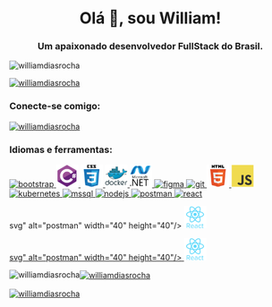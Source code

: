 <h1 align="center">Olá 👋, sou William!</h1>
<h3 align="center">Um apaixonado desenvolvedor FullStack do Brasil.</h3>

<p align="left"> <img src ="https://komarev.com/ghpvc/?username=williamdiasrocha&label=Profile%20views&color=0e75b6&style=flat" alt="williamdiasrocha" /> </p>

<p align="left"> <a href="https ://github.com/ryo-ma/github-profile-trophy"><img src="https://github-profile-trophy.vercel.app/?username=williamdiasrocha" alt="williamdiasrocha" /></a> </p>



<h3 align="left">Conecte-se comigo:</h3>
<p align ="esquerda">
<a href="https://linkedin.com/in/williamdiasrocha" target="blank"><img align="center" src="https://raw.githubusercontent.com/rahuldkjain/github-profile-readme-generator/master/src/images/icons/Social/linked-in-alt.svg" alt="williamdiasrocha" height="30" width="40" /></a> </p> <h3
align= "esquerda">Idiomas e ferramentas:</h3>
<p align="left"> <a href="https://getbootstrap.com" target="_blank" rel="noreferrer"> <img src="https://raw.githubusercontent.com/devicons/devicon /master/icons/bootstrap/bootstrap-plain-wordmark.svg" alt="bootstrap" width="40" height="40"/> </a> <a href="https://www.w3schools.com /cs/" target="_blank" rel="noreferrer"> <img src="https://raw.githubusercontent.com/devicons/devicon/master/icons/csharp/csharp-original.svg" alt="csharp " width="40" height="40"/> </a> <a href="https://www.w3schools.com/css/" target="_blank" rel="noreferrer"> <img src="https://raw.githubusercontent.com/devicons/devicon/master/icons/css3/css3-original-wordmark.svg" alt ="css3" width="40" height="40"/> </a> <a href="https://www.docker.com/" target="_blank" rel="noreferrer"> <img src ="https://raw.githubusercontent.com/devicons/devicon/master/icons/docker/docker-original-wordmark.svg" alt="docker" width="40" height="40"/> </a > <a href="https://dotnet.microsoft.com/" target="_blank" rel="noreferrer"> <img src="https://raw.githubusercontent.com/devicons/devicon/master/icons/dot-net/dot-net-original-wordmark.svg" alt="dotnet" width="40" height="40"/> </a> <a href=" https://www.figma.com/" target="_blank" rel="noreferrer"> <img src="https://www.vectorlogo.zone/logos/figma/figma-icon.svg" alt=" figma" width="40" height="40"/> </a> <a href="https://git-scm.com/" target="_blank" rel="noreferrer"> <img src="https://git-scm.com/images/logos/downloads/Git-Icon-1788C.png" alt="git" width="40" height="40"/> </a> <a href=" https://www.w3.org/html/" target="_blank" rel="noreferrer"> <img src="https://raw.githubusercontent.com/devicons/devicon/master/icons/html5/html5-original-wordmark.svg" alt ="html5" width="40" height="40"/> </a> <a href="https://developer.mozilla.org/en-US/docs/Web/JavaScript" target="_blank" rel="noreferrer"> <img src="https://raw.githubusercontent.com/devicons/devicon/master/icons/javascript/javascript-original.svg" alt="javascript" width="40" height=" 40"/> </a> <a href="https://kubernetes.io" target="_blank" rel="noreferrer"> <img src="https://www.vectorlogo.zone/logos/kubernetes/kubernetes-icon.svg" alt="kubernetes" width="40" height="40"/> </a> <a href="https://www.microsoft.com/en- us/sql-server" target="_blank" rel="noreferrer"> <img src="https://www.svgrepo.com/show/303229/microsoft-sql-server-logo.svg" alt="mssql " width="40" height="40"/> </a> <a href="https://nodejs.org" target="_blank" rel="noreferrer"> <img src="https:// raw.githubusercontent.com/devicons/devicon/master/icons/nodejs/nodejs-original-wordmark.svg" alt="nodejs" width="40" height="40"/> </a> <a href=" https://postman.com" target="_blank" rel="noreferrer"> <img src="https://www.vectorlogo.zone/logos/getpostman/getpostman-icon.svg" alt="postman" width=" 40" height="40"/> </a> <a href="https://reactjs.org/" target="_blank" rel="noreferrer"> <img src="https://raw.githubusercontent .com/devicons/devicon/master/icons/react/react-original-wordmark.svg" alt="react" width="40" height="40"/> </a> </p>svg" alt="postman" width="40" height="40"/> </a> <a href="https://reactjs.org/" target="_blank" rel="noreferrer"> <img src="https://raw.githubusercontent.com/devicons/devicon/master/icons/react/react-original-wordmark.svg" alt="react" width="40" height="40"/> </ uma> </p>svg" alt="postman" width="40" height="40"/> </a> <a href="https://reactjs.org/" target="_blank" rel="noreferrer"> <img src="https://raw.githubusercontent.com/devicons/devicon/master/icons/react/react-original-wordmark.svg" alt="react" width="40" height="40"/> </ uma> </p>

<p><img align="left" src="https://github-readme-stats.vercel.app/api/top-langs?username=williamdiasrocha&show_icons=true&locale=en&layout=compact" alt="williamdiasrocha" /> </p>

<p> <img align="center" src="https://github-readme-stats.vercel.app/api?username=williamdiasrocha&show_icons=true&locale=en" alt="williamdiasrocha" /> </p>

<p><img align="center" src="https://github-readme-streak-stats.herokuapp.com/?user=williamdiasrocha&" alt="williamdiasrocha" /></p>
